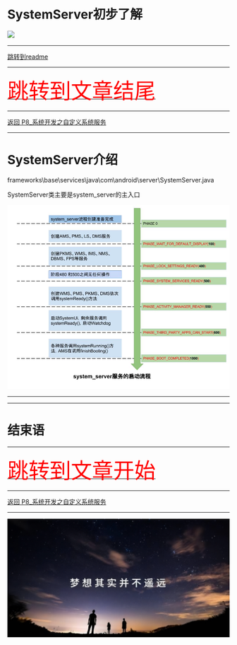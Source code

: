 # SystemServer初步了解

<img src="../flower/flower_one.png">

---

[跳转到readme](https://github.com/hfreeman2008/android_core_framework/blob/main/README-CN.md)

---

[<font face='黑体' color=#ff0000 size=40 >跳转到文章结尾</font>](#结束语)

---

[返回 P8_系统开发之自定义系统服务](https://github.com/hfreeman2008/android_core_framework/blob/main/P8_%E7%B3%BB%E7%BB%9F%E5%BC%80%E5%8F%91%E4%B9%8B%E8%87%AA%E5%AE%9A%E4%B9%89%E7%B3%BB%E7%BB%9F%E6%9C%8D%E5%8A%A1/%E7%B3%BB%E7%BB%9F%E5%BC%80%E5%8F%91%E4%B9%8B%E8%87%AA%E5%AE%9A%E4%B9%89%E7%B3%BB%E7%BB%9F%E6%9C%8D%E5%8A%A1.md)

---

# SystemServer介绍

frameworks\base\services\java\com\android\server\SystemServer.java

SystemServer类主要是system_server的主入口

![system_server_启动流程](./image/system_server_启动流程.png)

---





---


# 结束语




---


[<font face='黑体' color=#ff0000 size=40 >跳转到文章开始</font>](#systemserver初步了解)

---

[返回 P8_系统开发之自定义系统服务](https://github.com/hfreeman2008/android_core_framework/blob/main/P8_%E7%B3%BB%E7%BB%9F%E5%BC%80%E5%8F%91%E4%B9%8B%E8%87%AA%E5%AE%9A%E4%B9%89%E7%B3%BB%E7%BB%9F%E6%9C%8D%E5%8A%A1/%E7%B3%BB%E7%BB%9F%E5%BC%80%E5%8F%91%E4%B9%8B%E8%87%AA%E5%AE%9A%E4%B9%89%E7%B3%BB%E7%BB%9F%E6%9C%8D%E5%8A%A1.md)



---


<img src="../Images/end_001.png">